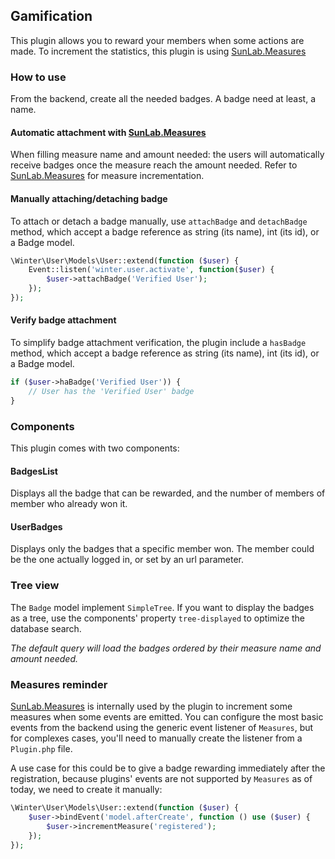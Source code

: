## Gamification
This plugin allows you to reward your members when some actions are made.
To increment the statistics, this plugin is using [SunLab.Measures](https://github.com/sunlabdev/wn-measures-plugin)

### How to use
From the backend, create all the needed badges.
A badge need at least, a name.

#### Automatic attachment with [SunLab.Measures](https://github.com/sunlabdev/wn-measures-plugin)
When filling measure name and amount needed: the users will automatically receive badges once the measure reach the amount needed.
Refer to [SunLab.Measures](https://github.com/sunlabdev/wn-measures-plugin) for measure incrementation.

#### Manually attaching/detaching badge
To attach or detach a badge manually, use `attachBadge` and `detachBadge` method,
which accept a badge reference as string (its name), int (its id), or a Badge model.
```php
\Winter\User\Models\User::extend(function ($user) {
    Event::listen('winter.user.activate', function($user) {
        $user->attachBadge('Verified User');
    });
});
```

#### Verify badge attachment
To simplify badge attachment verification, the plugin include a `hasBadge` method,
which accept a badge reference as string (its name), int (its id), or a Badge model.
```php
if ($user->haBadge('Verified User')) {
    // User has the 'Verified User' badge
}
```

### Components
This plugin comes with two components:
#### BadgesList
Displays all the badge that can be rewarded,
and the number of members of member who already won it.

#### UserBadges
Displays only the badges that a specific member won.
The member could be the one actually logged in, or set by an url parameter.

### Tree view
The `Badge` model implement `SimpleTree`.
If you want to display the badges as a tree,
use the components' property `tree-displayed` to optimize the database search.

*The default query will load the badges ordered by their measure name and amount needed.*

### Measures reminder
[SunLab.Measures](https://github.com/sunlabdev/wn-measures-plugin) is internally used by the plugin to increment
some measures when some events are emitted.
You can configure the most basic events from the backend using the generic event listener of `Measures`,
but for complexes cases, you'll need to manually create the listener from a `Plugin.php` file.

A use case for this could be to give a badge rewarding immediately after the registration,
because plugins' events are not supported by `Measures` as of today, we need to create it manually:
```php
\Winter\User\Models\User::extend(function ($user) {
    $user->bindEvent('model.afterCreate', function () use ($user) {
        $user->incrementMeasure('registered');
    });
});
```
